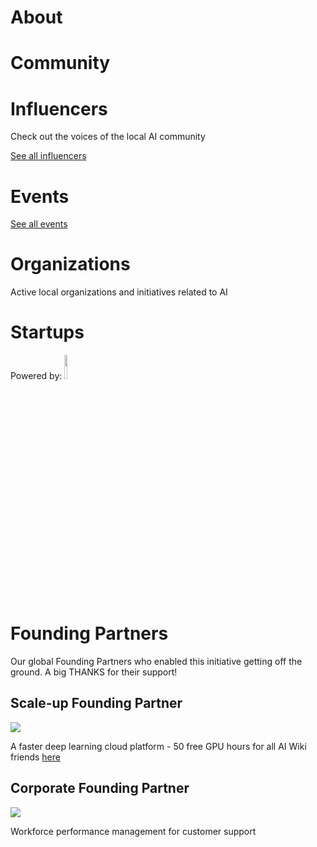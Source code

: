 




<div class=CityPageSpecific>

<div class=status>

</div>

# About

<!-- ADMINS SHOULD WRITE OVERVIEW FOR CITIES IN <div class=overview> SECTION OF ABOUT

    First line of overview should have information of ambassador for specific city. 
    You can find  format HERE:

    <strong>CONTACT: [Ambassador name](Link to ambassador profile(MUST HAVE http OR https)) </strong>

    You can copy this and change ambassador name and link accordingly!
 -->

<div class=overview>

</div>

<div class=status>

</div>

</div>

# Community
<div class=groups>

</div>

# Influencers
Check out the voices of the local AI community
<div class=influencers>

</div>

[See all influencers](./community)
# Events
<div class=events>

</div>

[See all events](./events)

<!-- WHEN ADDING NEW ORGANIZATIONS PLEASE FOLLOW THIS SCHEMA
#### Organization_Name
Organization_Category
**Organizer:** Name_Of_Organization_Leader
Link_To_Organization's_Website_or_Page
**Description:** Organization's_Description
NOT FOLLOWING THIS SCHEMA WILL RESULT IN INACCURACY IN DATABASE SO BE CAREFUL!
EVERY CHARACTER LIKE # AND * ARE VITAL, SO WE ADVISE YOU TO COPY THE SCHEMA AND JUST FILL IN THE DATA IN POSITION
BETWEEN EVERY ORGANIZATION SCHEMA SHOULD BE BLANK LINE -->

# Organizations
Active local organizations and initiatives related to AI
<div class=organizations>

</div>

# Startups

<div class=logoCB>
Powered by: <a href="https://crunchbase.com/"><img src="/images/Crunchbase_logo_crop.png" style="width:10%;"/></a>
</div>
<div class=startups>


</div>


# Founding Partners

Our global Founding Partners who enabled this initiative getting off the ground. A big THANKS for their support!
<div class=partners>
<span>
    <span>
        <h2>Scale-up Founding Partner</h2>
        <a href="https://peltarion.com/"><img src="/images/peltarion_logotype_horizontal_red.png"></a>
        <p>A faster deep learning cloud platform - 50 free GPU hours for all AI Wiki friends <a         href="https://peltarion.com/signup">here</a></p>
    </span>
    <span>
        <h2>Corporate Founding Partner</h2>
        <a href="https://ticketless.ai/"><img src="/images/Ticketless_logo.png"  /></a>
        <p>Workforce performance management for customer support</p>
    </span>
</span>
</div>
